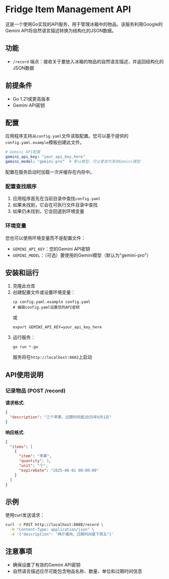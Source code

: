 # Fridge Item Management API

这是一个使用Go实现的API服务，用于管理冰箱中的物品。该服务利用Google的Gemini API将自然语言描述转换为结构化的JSON数据。

## 功能

- `/record` 端点：接收关于要放入冰箱的物品的自然语言描述，并返回结构化的JSON数据

## 前提条件

- Go 1.21或更高版本
- Gemini API密钥

## 配置

应用程序支持从`config.yaml`文件读取配置。您可以基于提供的`config.yaml.example`模板创建此文件。

```yaml
# Gemini API配置
gemini_api_key: "your_api_key_here"
gemini_model: "gemini-pro"  # 默认模型，可以更改为其他Gemini模型
```

配置在服务启动时加载一次并缓存在内存中。

### 配置查找顺序

1. 应用程序首先在当前目录中查找`config.yaml`
2. 如果未找到，它会在可执行文件目录中查找
3. 如果仍未找到，它会回退到环境变量

### 环境变量

您也可以使用环境变量而不是配置文件：

- `GEMINI_API_KEY`：您的Gemini API密钥
- `GEMINI_MODEL`：（可选）要使用的Gemini模型（默认为"gemini-pro"）

## 安装和运行

1. 克隆此仓库
2. 创建配置文件或设置环境变量：
   ```
   cp config.yaml.example config.yaml
   # 编辑config.yaml设置您的API密钥
   ```
   或
   ```
   export GEMINI_API_KEY=your_api_key_here
   ```
3. 运行服务：
   ```
   go run *.go
   ```
   服务将在`http://localhost:8602`上启动

## API使用说明

### 记录物品 (POST /record)

**请求格式**:

```json
{
  "description": "三个苹果，过期时间是2025年6月1日"
}
```

**响应格式**:

```json
{
  "items": [
    {
      "item": "苹果",
      "quantity": 3,
      "unit": "个",
      "expireDate": "2025-06-01 00:00:00"
    }
  ]
}
```

## 示例

使用curl发送请求：

```bash
curl -X POST http://localhost:8080/record \
  -H "Content-Type: application/json" \
  -d '{"description": "两斤猪肉，过期时间是下周五"}'
```

## 注意事项

- 确保设置了有效的Gemini API密钥
- 自然语言描述应尽可能包含物品名称、数量、单位和过期时间信息
